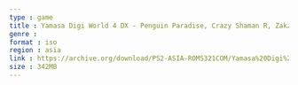 ```yaml
---
type : game
title : Yamasa Digi World 4 DX - Penguin Paradise, Crazy Shaman R, Zakzak Senryoubako R, Destroyer XX, King Pulsar (Japan)
genre : 
format : iso
region : asia
link : https://archive.org/download/PS2-ASIA-ROMS321COM/Yamasa%20Digi%20World%204%20DX%20-%20Penguin%20Paradise%2C%20Crazy%20Shaman%20R%2C%20Zakzak%20Senryoubako%20R%2C%20Destroyer%20XX%2C%20King%20Pulsar%20%28Japan%29.7z
size : 342MB
---
```

